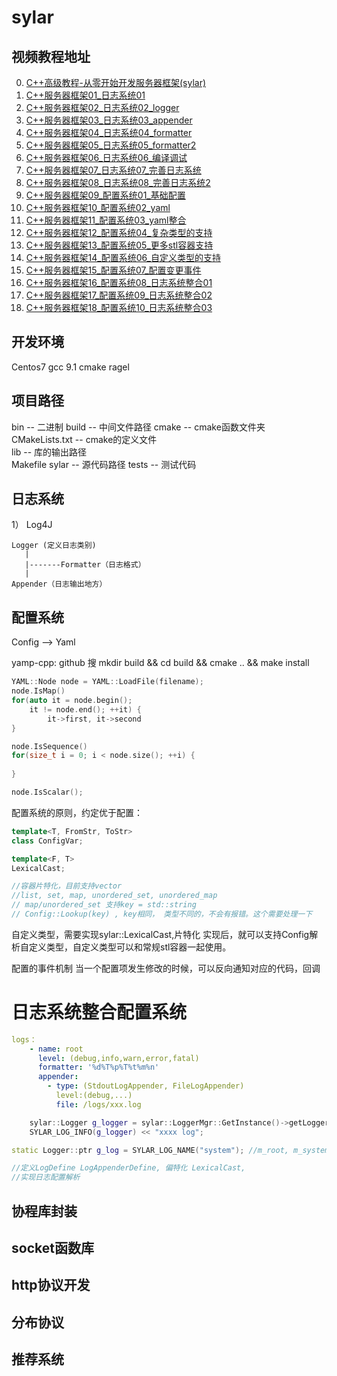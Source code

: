 # sylar

## 视频教程地址
0. [C++高级教程-从零开始开发服务器框架(sylar)](https://www.bilibili.com/video/av53602631/ "")
1. [C++服务器框架01_日志系统01](https://www.bilibili.com/video/av52778994/?from=www.sylar.top "")
2. [C++服务器框架02_日志系统02_logger](https://www.bilibili.com/video/av52906685/?from=www.sylar.top "")
3. [C++服务器框架03_日志系统03_appender](https://www.bilibili.com/video/av52906934/?from=www.sylar.top "")
4. [C++服务器框架04_日志系统04_formatter](https://www.bilibili.com/video/av52907828/?from=www.sylar.top "")
5. [C++服务器框架05_日志系统05_formatter2](https://www.bilibili.com/video/av52907987/?from=www.sylar.top "")
6. [C++服务器框架06_日志系统06_编译调试](https://www.bilibili.com/video/av52908593/?from=www.sylar.top "")
7. [C++服务器框架07_日志系统07_完善日志系统](https://www.bilibili.com/video/av52908471/?from=www.sylar.top "")
8. [C++服务器框架08_日志系统08_完善日志系统2](https://www.bilibili.com/video/av52908727/?from=www.sylar.top "")
9. [C++服务器框架09_配置系统01_基础配置](https://www.bilibili.com/video/av52909181/?from=www.sylar.top "")
10. [C++服务器框架10_配置系统02_yaml](https://www.bilibili.com/video/av52909223/?from=www.sylar.top "")
11. [C++服务器框架11_配置系统03_yaml整合](https://www.bilibili.com/video/av52909256/?from=www.sylar.top "")
12. [C++服务器框架12_配置系统04_复杂类型的支持](https://www.bilibili.com/video/av52990220/?from=www.sylar.top "")
13. [C++服务器框架13_配置系统05_更多stl容器支持](https://www.bilibili.com/video/av52991045/?from=www.sylar.top "")
14. [C++服务器框架14_配置系统06_自定义类型的支持](https://www.bilibili.com/video/av52992071/?from=www.sylar.top "")
15. [C++服务器框架15_配置系统07_配置变更事件](https://www.bilibili.com/video/av52992614/?from=www.sylar.top "")
16. [C++服务器框架16_配置系统08_日志系统整合01](https://www.bilibili.com/video/av52993407/?from=www.sylar.top "")
17. [C++服务器框架17_配置系统09_日志系统整合02](https://www.bilibili.com/video/av52994250/?from=www.sylar.top "")
18. [C++服务器框架18_配置系统10_日志系统整合03](https://www.bilibili.com/video/av52995442/?from=www.sylar.top "")

## 开发环境
Centos7
gcc 9.1
cmake
ragel

## 项目路径
bin  -- 二进制
build -- 中间文件路径
cmake -- cmake函数文件夹
CMakeLists.txt -- cmake的定义文件  
lib -- 库的输出路径  
Makefile
sylar -- 源代码路径
tests -- 测试代码

## 日志系统
1）
    Log4J
    
    Logger (定义日志类别)
       |
       |-------Formatter（日志格式）
       |
    Appender（日志输出地方）
    
    
## 配置系统

Config --> Yaml

yamp-cpp: github 搜
mkdir build && cd build && cmake .. && make install

```cpp
YAML::Node node = YAML::LoadFile(filename);
node.IsMap()
for(auto it = node.begin();
    it != node.end(); ++it) {
        it->first, it->second
}

node.IsSequence()
for(size_t i = 0; i < node.size(); ++i) {
    
}

node.IsScalar();
```

配置系统的原则，约定优于配置：

```cpp
template<T, FromStr, ToStr>
class ConfigVar;

template<F, T>
LexicalCast;

//容器片特化，目前支持vector
//list, set, map, unordered_set, unordered_map
// map/unordered_set 支持key = std::string
// Config::Lookup(key) , key相同， 类型不同的，不会有报错。这个需要处理一下
```

自定义类型，需要实现sylar::LexicalCast,片特化
实现后，就可以支持Config解析自定义类型，自定义类型可以和常规stl容器一起使用。

配置的事件机制
当一个配置项发生修改的时候，可以反向通知对应的代码，回调

# 日志系统整合配置系统
```yaml
logs：
    - name: root
      level: (debug,info,warn,error,fatal)
      formatter: '%d%T%p%T%t%m%n'
      appender:
        - type: (StdoutLogAppender, FileLogAppender)
          level:(debug,...)
          file: /logs/xxx.log
```
```cpp
    sylar::Logger g_logger = sylar::LoggerMgr::GetInstance()->getLogger(name);
    SYLAR_LOG_INFO(g_logger) << "xxxx log";
```

```cpp
static Logger::ptr g_log = SYLAR_LOG_NAME("system"); //m_root, m_system-> m_root 当logger的appenders为空，使用root写logger
```

```cpp
//定义LogDefine LogAppenderDefine, 偏特化 LexicalCast,
//实现日志配置解析
```


## 协程库封装

## socket函数库

## http协议开发

## 分布协议

## 推荐系统
